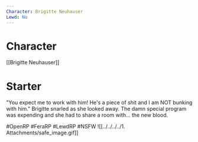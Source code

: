 ```yaml
---
Character: Brigitte Neuhauser
Lewd: No
---
```

# Character
[[Brigitte Neuhauser]]

# Starter
"You expect me to work with him! He's a piece of shit and I am NOT bunking with him." Brigitte snarled as she looked away. The damn special program was expending and she had to share a room with... the new blood.

#OpenRP #FeraRP #LewdRP  #NSFW
![[../../../../1. Attachments/safe_image.gif]]